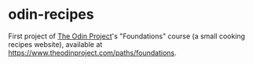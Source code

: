 # odin-recipes

First project of [The Odin Project](https://www.theodinproject.com/about)'s "Foundations" course (a small cooking recipes website), available at https://www.theodinproject.com/paths/foundations.

